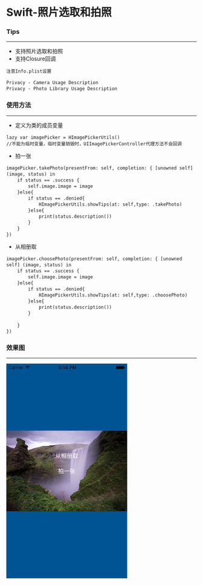 # Swift-照片选取和拍照

### Tips

---

- 支持照片选取和拍照
- 支持Closure回调

`注意Info.plist设置`

```
Privacy - Camera Usage Description
Privacy - Photo Library Usage Description
```

### 使用方法  
---

- 定义为类的成员变量

```
lazy var imagePicker = HImagePickerUtils()
//不能为临时变量，临时变量销毁时，UIImagePickerController代理方法不会回调
```

- 拍一张

```
imagePicker.takePhoto(presentFrom: self, completion: { [unowned self] (image, status) in
    if status == .success {
        self.image.image = image
    }else{
        if status == .denied{
            HImagePickerUtils.showTips(at: self,type: .takePhoto)
        }else{
            print(status.description())
        }
    }
})

```
- 从相册取

```
imagePicker.choosePhoto(presentFrom: self, completion: { [unowned self] (image, status) in
    if status == .success {
        self.image.image = image
    }else{
        if status == .denied{
            HImagePickerUtils.showTips(at: self,type: .choosePhoto)
        }else{
            print(status.description())
        }
        
    }
})
```

### 效果图
---

>
![](https://github.com/iFallen/HImagePickerUtils-Swift/raw/master/ScreenShots/1.png)
